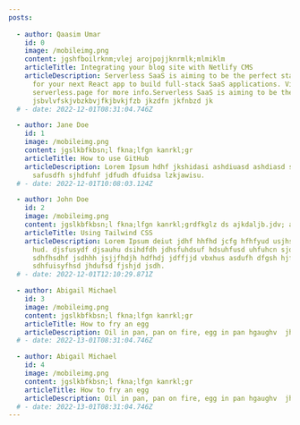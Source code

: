 ```yaml
---
posts:
  
  - author: Qaasim Umar
    id: 0
    image: /mobileimg.png
    content: jgshfboilrknm;vlej arojpojjknrmlk;mlmiklm
    articleTitle: Integrating your blog site with Netlify CMS
    articleDescription: Serverless SaaS is aiming to be the perfect starting point
      for your next React app to build full-stack SaaS applications. Visit
      serverless.page for more info.Serverless SaaS is aiming to be the perfect starting point
      jsbvlvfskjvbzkbvjfkjbvkjfzb jkzdfn jkfnbzd jk
  # - date: 2022-12-01T08:31:04.746Z

  - author: Jane Doe
    id: 1
    image: /mobileimg.png
    content: jgslkbfkbsn;l fkna;lfgn kanrkl;gr
    articleTitle: How to use GitHub
    articleDescription: L﻿orem Ipsum hdhf jkshidasi ashdiuasd ashdiasd sjkdhasias
      safusdfh sjhdfuhf jdfudh dfuidsa lzkjawisu.
  # - date: 2022-12-01T10:08:03.124Z

  - author: John Doe
    id: 2
    image: /mobileimg.png
    content: jgslkbfkbsn;l fkna;lfgn kanrkl;grdfkglz ds ajkdaljb.jdv; aek
    articleTitle: Using Tailwind CSS
    articleDescription: L﻿orem Ipsum deiut jdhf hhfhd jcfg hfhfyud usjhs hfhjjdu
      hud. djsfusydf djsauhu dsihdfdh jdhsfuhdsuf hdsuhfusd uhfuhcn sjdhfuhsdfh
      sdhfhsdhf jsdhhh jsjjfhdjh hdfhdj jdffjjd vbxhus asdufh dfgsh hjfhhnh
      sdhfuisyfhsd jhdufsd fjshjd jsdh.
  # - date: 2022-12-01T12:10:29.871Z

  - author: Abigail Michael
    id: 3
    image: /mobileimg.png
    content: jgslkbfkbsn;l fkna;lfgn kanrkl;gr
    articleTitle: How to fry an egg
    articleDescription: Oil in pan, pan on fire, egg in pan hgaughv  jhhgvb ljjjrtns;ntkgn ntjkns jktrnao[tnans jtn;anhoa atnaihio aitshtr s;ithaj[tha ;stkn'aojti ;siy['hjoijaoyj sint[itjptji ;sitjs]ijthaojhitjhij;gnh]]]
  # - date: 2022-13-01T08:31:04.746Z

  - author: Abigail Michael
    id: 4
    image: /mobileimg.png
    content: jgslkbfkbsn;l fkna;lfgn kanrkl;gr
    articleTitle: How to fry an egg
    articleDescription: Oil in pan, pan on fire, egg in pan hgaughv  jhhgvb ljjjrtns;ntkgn ntjkns jktrnao[tnans jtn;anhoa atnaihio aitshtr s;ithaj[tha ;stkn'aojti ;siy['hjoijaoyj sint[itjptji ;sitjs]ijthaojhitjhij;gnh]]]
  # - date: 2022-13-01T08:31:04.746Z
---
```

